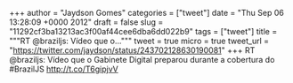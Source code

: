 
+++
author = "Jaydson Gomes"
categories = ["tweet"]
date = "Thu Sep 06 13:28:09 +0000 2012"
draft = false
slug = "11292cf3ba13213ac3f00af44cee6dba6dd022b9"
tags = ["tweet"]
title = """RT @braziljs: Vídeo que o..."""
tweet = true
micro = true
tweet_url = "https://twitter.com/jaydson/status/243702128630190081"
+++
RT @braziljs: Vídeo que o Gabinete Digital preparou durante a cobertura do #BrazilJS http://t.co/T6gipjvV
